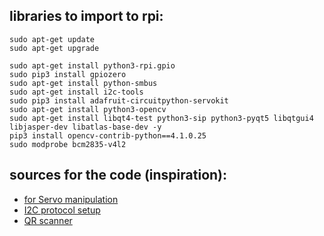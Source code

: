 ## libraries to import to rpi:
	sudo apt-get update
	sudo apt-get upgrade

	sudo apt-get install python3-rpi.gpio
 	sudo pip3 install gpiozero
  	sudo apt-get install python-smbus
	sudo apt-get install i2c-tools
 	sudo pip3 install adafruit-circuitpython-servokit
  	sudo apt-get install python3-opencv
	sudo apt-get install libqt4-test python3-sip python3-pyqt5 libqtgui4 libjasper-dev libatlas-base-dev -y
	pip3 install opencv-contrib-python==4.1.0.25
	sudo modprobe bcm2835-v4l2


## sources for the code (inspiration):	
- [for Servo manipulation](https://www.digikey.com/en/maker/tutorials/2021/how-to-control-servo-motors-with-a-raspberry-pi)
- [I2C protocol setup](https://learn.adafruit.com/adafruits-raspberry-pi-lesson-4-gpio-setup/configuring-i2c)
- [QR scanner](https://www.hackster.io/gatoninja236/scan-qr-codes-in-real-time-with-raspberry-pi-a5268b)

